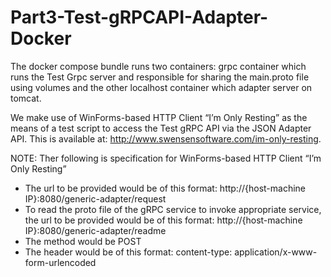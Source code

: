 # Part3-Test-gRPCAPI-Adapter-Docker

The docker compose bundle runs two containers: 
grpc container which runs the Test Grpc server and responsible for sharing the main.proto file using volumes and the other localhost container which adapter server on tomcat.

We make use of WinForms-based HTTP Client “I’m Only Resting” as the means of a test script to access the Test gRPC API via the JSON Adapter API. This is available at: http://www.swensensoftware.com/im-only-resting.

NOTE:
Ther following is specification for WinForms-based HTTP Client “I’m Only Resting”
  * The url to be provided would be of this format: http://{host-machine IP}:8080/generic-adapter/request
  * To read the proto file of the gRPC service to invoke appropriate service, the url to be provided would be of this format:      http://{host-machine IP}:8080/generic-adapter/readme
  * The method would be POST
  * The header would be of this format: content-type: application/x-www-form-urlencoded
